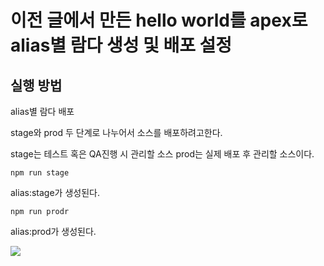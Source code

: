 # 이전 글에서 만든 hello world를 apex로 alias별 람다 생성 및 배포 설정

## 실행 방법

alias별 람다 배포

stage와 prod 두 단계로 나누어서 소스를 배포하려고한다.

stage는 테스트 혹은 QA진행 시 관리할 소스
prod는 실제 배포 후 관리할 소스이다.

```
npm run stage
```

alias:stage가 생성된다.


```
npm run prodr
```

alias:prod가 생성된다.

<img src="http://thumbnail.egloos.net/600x0/http://pds21.egloos.com/pds/201703/26/38/e0015438_58d7994303a450.png" />

